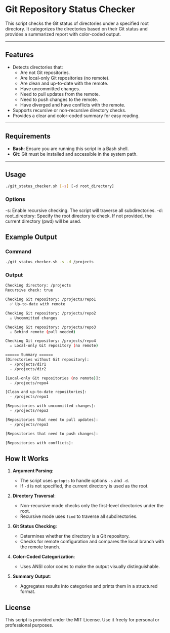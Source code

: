# Git Repository Status Checker

This script checks the Git status of directories under a specified root directory. It categorizes the directories based on their Git status and provides a summarized report with color-coded output.

---

## Features

- Detects directories that:
  - Are not Git repositories.
  - Are local-only Git repositories (no remote).
  - Are clean and up-to-date with the remote.
  - Have uncommitted changes.
  - Need to pull updates from the remote.
  - Need to push changes to the remote.
  - Have diverged and have conflicts with the remote.
- Supports recursive or non-recursive directory checks.
- Provides a clear and color-coded summary for easy reading.

---

## Requirements

- **Bash**: Ensure you are running this script in a Bash shell.
- **Git**: Git must be installed and accessible in the system path.

---

## Usage

```bash
./git_status_checker.sh [-s] [-d root_directory]
```

### Options

-s: Enable recursive checking. The script will traverse all subdirectories.
-d: root_directory: Specify the root directory to check. If not provided, the current directory (pwd) will be used.

## Example Output

### Command

```bash
./git_status_checker.sh -s -d /projects
```

### Output

```bash
Checking directory: /projects
Recursive check: true

Checking Git repository: /projects/repo1
  ✅ Up-to-date with remote

Checking Git repository: /projects/repo2
  ⚠️ Uncommitted changes

Checking Git repository: /projects/repo3
  ⚠️ Behind remote (pull needed)

Checking Git repository: /projects/repo4
  ⚠️ Local-only Git repository (no remote)

====== Summary ======
[Directories without Git repository]:
  - /projects/dir1
  - /projects/dir2

[Local-only Git repositories (no remote)]:
  - /projects/repo4

[Clean and up-to-date repositories]:
  - /projects/repo1

[Repositories with uncommitted changes]:
  - /projects/repo2

[Repositories that need to pull updates]:
  - /projects/repo3

[Repositories that need to push changes]:

[Repositories with conflicts]:
```

## How It Works

1. **Argument Parsing**:
    - The script uses `getopts` to handle options `-s` and `-d`.
    - If `-d` is not specified, the current directory is used as the root.

2. **Directory Traversal**:
    - Non-recursive mode checks only the first-level directories under the root.
    - Recursive mode uses `find` to traverse all subdirectories.

3. **Git Status Checking**:
    - Determines whether the directory is a Git repository.
    - Checks for remote configuration and compares the local branch with the remote branch.

4. **Color-Coded Categorization**:
    - Uses ANSI color codes to make the output visually distinguishable.

5. **Summary Output**:
    - Aggregates results into categories and prints them in a structured format.

## License

This script is provided under the MIT License. Use it freely for personal or professional purposes.